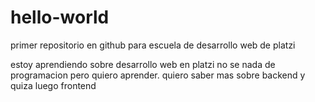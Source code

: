 # hello-world
primer repositorio en github para escuela de desarrollo web de platzi

estoy aprendiendo sobre desarrollo web en platzi 
no se nada de programacion pero quiero aprender.
quiero saber mas sobre backend y quiza luego frontend 
